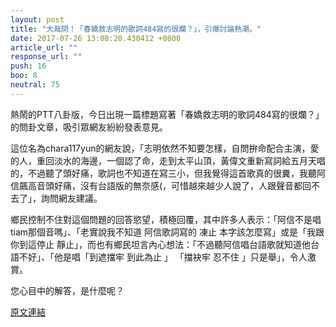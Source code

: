 ```yaml
---
layout: post
title: "大哉問！「春嬌救志明的歌詞484寫的很爛？」，引爆討論熱潮。"
date: 2017-07-26 13:08:20.430412 +0800
article_url: ""
response_url: ""
push: 16
boo: 8
neutral: 75
---
```


熱鬧的PTT八卦版，今日出現一篇標題寫著「春嬌救志明的歌詞484寫的很爛？」的問卦文章，吸引眾網友紛紛發表意見。

這位名為chara117yun的網友說，「志明依然不知要怎樣，自問拚命配合主演，愛的人，重回淡水的海邊，一個認了命，走到太平山頂，黃偉文重新寫詞給五月天唱的，不過聽了頭好痛，歌詞也不知道在寫三小，但我覺得這首歌真的很糞，我聽阿信飆高音頭好痛，沒有台語版的無奈感(，可惜越來越少人說了，人跟聲音都回不去了」，詢問網友建議。

鄉民控制不住對這個問題的回答慾望，積極回覆，其中許多人表示：「阿信不是唱tiam那個音嗎」、「老實說我不知道 阿信歌詞寫的 凍止 本字該怎麼寫」或是「我跟你到這停止 靜止」，而也有鄉民坦言內心想法：「不過聽阿信唱台語歌就知道他台語不好」、「他是唱「到遮擋牢 到此為止 」 「擋袂牢 忍不住 」只是舉」，令人激賞。

您心目中的解答，是什麼呢？

<a href = "https://www.ptt.cc/bbs/Gossiping/M.1501013048.A.32C.html">原文連結</a>

